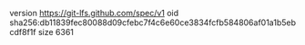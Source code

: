 version https://git-lfs.github.com/spec/v1
oid sha256:db11839fec80088d09cfebc7f4c6e60ce3834fcfb584806af01a1b5ebcdf8f1f
size 6361
